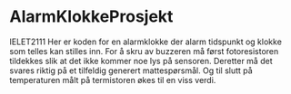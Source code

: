 # AlarmKlokkeProsjekt
IELET2111
Her er koden for en alarmklokke der alarm tidspunkt og klokke som telles kan stilles inn. For å skru av buzzeren må først fotoresistoren tildekkes slik at det ikke kommer noe lys på sensoren. Deretter må det svares riktig på et tilfeldig generert mattespørsmål. Og til slutt på temperaturen målt på termistoren økes til en viss verdi.
